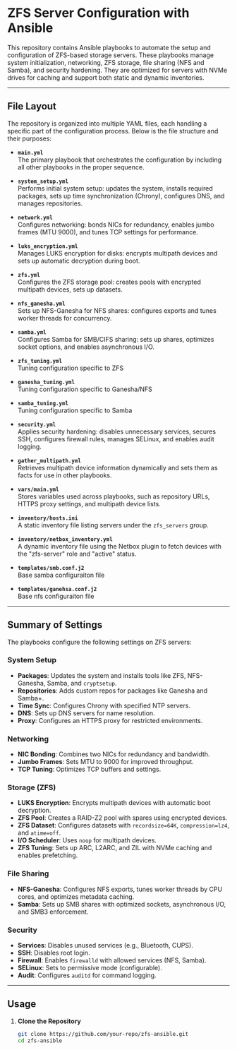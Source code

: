 # ZFS Server Configuration with Ansible

This repository contains Ansible playbooks to automate the setup and configuration of ZFS-based storage servers. These playbooks manage system initialization, networking, ZFS storage, file sharing (NFS and Samba), and security hardening. They are optimized for servers with NVMe drives for caching and support both static and dynamic inventories.

---

## File Layout

The repository is organized into multiple YAML files, each handling a specific part of the configuration process. Below is the file structure and their purposes:

- **`main.yml`**  
  The primary playbook that orchestrates the configuration by including all other playbooks in the proper sequence.

- **`system_setup.yml`**  
  Performs initial system setup: updates the system, installs required packages, sets up time synchronization (Chrony), configures DNS, and manages repositories.

- **`network.yml`**  
  Configures networking: bonds NICs for redundancy, enables jumbo frames (MTU 9000), and tunes TCP settings for performance.

- **`luks_encryption.yml`**  
  Manages LUKS encryption for disks: encrypts multipath devices and sets up automatic decryption during boot.

- **`zfs.yml`**  
  Configures the ZFS storage pool: creates pools with encrypted multipath devices, sets up datasets.

- **`nfs_ganesha.yml`**  
  Sets up NFS-Ganesha for NFS shares: configures exports and tunes worker threads for concurrency.

- **`samba.yml`**  
  Configures Samba for SMB/CIFS sharing: sets up shares, optimizes socket options, and enables asynchronous I/O.

- **`zfs_tuning.yml`**  
  Tuning configuration specific to ZFS

- **`ganesha_tuning.yml`**  
  Tuning configuration specific to Ganesha/NFS

- **`samba_tuning.yml`**  
  Tuning configuration specific to Samba

- **`security.yml`**  
  Applies security hardening: disables unnecessary services, secures SSH, configures firewall rules, manages SELinux, and enables audit logging.

- **`gather_multipath.yml`**  
  Retrieves multipath device information dynamically and sets them as facts for use in other playbooks.

- **`vars/main.yml`**  
  Stores variables used across playbooks, such as repository URLs, HTTPS proxy settings, and multipath device lists.

- **`inventory/hosts.ini`**  
  A static inventory file listing servers under the `zfs_servers` group.

- **`inventory/netbox_inventory.yml`**  
  A dynamic inventory file using the Netbox plugin to fetch devices with the "zfs-server" role and "active" status.

- **`templates/smb.conf.j2`**  
  Base samba configuraiton file

- **`templates/ganehsa.conf.j2`**  
  Base nfs configuraiton file

---

## Summary of Settings

The playbooks configure the following settings on ZFS servers:

### System Setup
- **Packages**: Updates the system and installs tools like ZFS, NFS-Ganesha, Samba, and `cryptsetup`.
- **Repositories**: Adds custom repos for packages like Ganesha and Samba+.
- **Time Sync**: Configures Chrony with specified NTP servers.
- **DNS**: Sets up DNS servers for name resolution.
- **Proxy**: Configures an HTTPS proxy for restricted environments.

### Networking
- **NIC Bonding**: Combines two NICs for redundancy and bandwidth.
- **Jumbo Frames**: Sets MTU to 9000 for improved throughput.
- **TCP Tuning**: Optimizes TCP buffers and settings.

### Storage (ZFS)
- **LUKS Encryption**: Encrypts multipath devices with automatic boot decryption.
- **ZFS Pool**: Creates a RAID-Z2 pool with spares using encrypted devices.
- **ZFS Dataset**: Configures datasets with `recordsize=64K`, `compression=lz4`, and `atime=off`.
- **I/O Scheduler**: Uses `noop` for multipath devices.
- **ZFS Tuning**: Sets up ARC, L2ARC, and ZIL with NVMe caching and enables prefetching.

### File Sharing
- **NFS-Ganesha**: Configures NFS exports, tunes worker threads by CPU cores, and optimizes metadata caching.
- **Samba**: Sets up SMB shares with optimized sockets, asynchronous I/O, and SMB3 enforcement.

### Security
- **Services**: Disables unused services (e.g., Bluetooth, CUPS).
- **SSH**: Disables root login.
- **Firewall**: Enables `firewalld` with allowed services (NFS, Samba).
- **SELinux**: Sets to permissive mode (configurable).
- **Audit**: Configures `auditd` for command logging.

---

## Usage

1. **Clone the Repository**  
   ```bash
   git clone https://github.com/your-repo/zfs-ansible.git
   cd zfs-ansible
